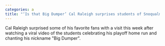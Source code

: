 ```yaml
---
categories: a
title: "‘Is that Big Dumper’ Cal Raleigh surprises students of Snoqualmie class from viral video celebration"
---
```

Cal Raleigh surprised some of his favorite fans with a visit this week after watching a viral video of the students celebrating his playoff home run and chanting his nickname "Big Dumper".